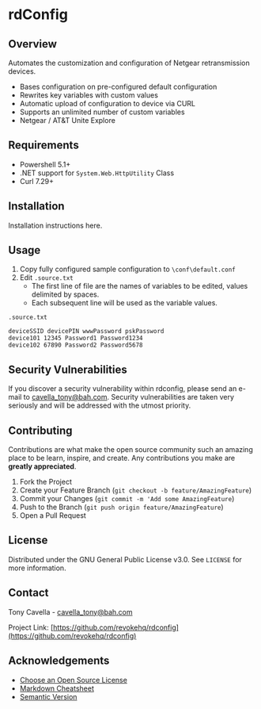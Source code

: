 <!-- PROJECT LOGO
<p align="center">
  <a href="https://github.com/revokeHQ/rdconfig">
    <img src="images/logo.png" alt="Logo">
  </a>
</p>
-->

<!-- PROJECT SHIELDS
<p align="center">
  <a href="https://github.com/revokehq/revoke/"><img src="https://img.shields.io/badge/build-passing-brightgreen.svg" alt="Build Status"></a>
  <img src="https://img.shields.io/github/contributors/revokehq/revoke.svg" alt="Contributors">
  <a href="LICENSE"><img src="https://img.shields.io/github/license/revokehq/revoke.svg" alt="License"></a>
  <a href="https://github.com/revokehq/revoke/releases"><img src="https://img.shields.io/github/release/revokehq/revoke.svg" alt="Latest Stable Version"></a>
  <a href="https://bestpractices.coreinfrastructure.org/projects/2731"><img src="https://bestpractices.coreinfrastructure.org/projects/2731/badge"></a>
</p>
-->

# rdConfig

## Overview

Automates the customization and configuration of Netgear retransmission devices. 

- Bases configuration on pre-configured default configuration
- Rewrites key variables with custom values
- Automatic upload of configuration to device via CURL
- Supports an unlimited number of custom variables
- Netgear / AT&T Unite Explore

## Requirements
- Powershell 5.1+
- .NET support for `System.Web.HttpUtility` Class
- Curl 7.29+

## Installation

Installation instructions here.

## Usage

1. Copy fully configured sample configuration to `\conf\default.conf`
2. Edit `.source.txt`
   * The first line of file are the names of variables to be edited, values delimited by spaces.
   * Each subsequent line will be used as the variable values.
 ```
.source.txt

deviceSSID devicePIN wwwPassword pskPassword
device101 12345 Password1 Password1234
device102 67890 Password2 Password5678
```

## Security Vulnerabilities

If you discover a security vulnerability within rdconfig, please send an e-mail to [cavella_tony@bah.com](mailto:cavella_tony@bah.com?rdConfig%20Security%20Vulnerability). Security vulnerabilities are taken very seriously and will be addressed with the utmost priority.

## Contributing

Contributions are what make the open source community such an amazing place to be learn, inspire, and create. Any contributions you make are **greatly appreciated**.

1. Fork the Project
2. Create your Feature Branch (`git checkout -b feature/AmazingFeature`)
3. Commit your Changes (`git commit -m 'Add some AmazingFeature`)
4. Push to the Branch (`git push origin feature/AmazingFeature`)
5. Open a Pull Request

## License

Distributed under the GNU General Public License v3.0. See `LICENSE` for more information.

## Contact

Tony Cavella - cavella_tony@bah.com

Project Link: [https://github.com/revokehq/rdconfig](https://github.com/revokehq/rdconfig)

<!-- ACKNOWLEDGEMENTS -->
## Acknowledgements
* [Choose an Open Source License](https://choosealicense.com)
* [Markdown Cheatsheet](https://github.com/adam-p/markdown-here/wiki/Markdown-Cheatsheet)
* [Semantic Version](https://semver.org)

